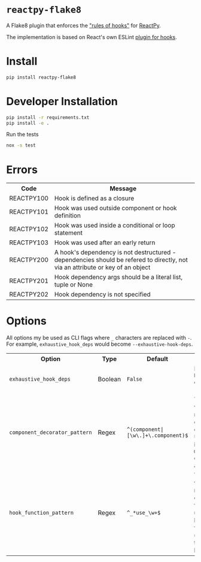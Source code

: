 # `reactpy-flake8`

A Flake8 plugin that enforces the ["rules of hooks"](https://reactjs.org/docs/hooks-rules.html) for [ReactPy](https://github.com/reactive-python/reactpy).

The implementation is based on React's own ESLint [plugin for hooks](https://github.com/facebook/react/tree/master/packages/eslint-plugin-react-hooks).

# Install

```bash
pip install reactpy-flake8
```

# Developer Installation

```bash
pip install -r requirements.txt
pip install -e .
```

Run the tests

```bash
nox -s test
```

# Errors

<table>
    <tr>
        <th>Code</th>
        <th>Message</th>
    </tr>
    <tr>
        <td>REACTPY100</td>
        <td>Hook is defined as a closure</td>
    </tr>
    <tr>
        <td>REACTPY101</td>
        <td>Hook was used outside component or hook definition</td>
    </tr>
    <tr>
        <td>REACTPY102</td>
        <td>Hook was used inside a conditional or loop statement</td>
    </tr>
    <tr>
        <td>REACTPY103</td>
        <td>Hook was used after an early return</td>
    </tr>
    <tr>
        <td>REACTPY200</td>
        <td>
            A hook's dependency is not destructured - dependencies should be refered to
            directly, not via an attribute or key of an object
        </td>
    </tr>
    <tr>
        <td>REACTPY201</td>
        <td>Hook dependency args should be a literal list, tuple or None</td>
    </tr>
    <tr>
        <td>REACTPY202</td>
        <td>
            Hook dependency is not specified
        </td>
    </tr>
</table>

# Options

All options my be used as CLI flags where `_` characters are replaced with `-`. For
example, `exhaustive_hook_deps` would become `--exhaustive-hook-deps`.

<table>
    <tr>
        <th>Option</th>
        <th>Type</th>
        <th>Default</th>
        <th>Description</th>
    </tr>
    <tr>
        <td><code>exhaustive_hook_deps</code></td>
        <td>Boolean</td>
        <td><code>False</code></td>
        <td>Enable <code>REACTPY2**</code> errors (recommended)</td>
    </tr>
    <tr>
        <td><code>component_decorator_pattern</code></td>
        <td>Regex</td>
        <td><code>^(component|[\w\.]+\.component)$</code></td>
        <td>
            The pattern which should match the component decorators. Useful if
            you import the <code>@component</code> decorator under an alias.
        </td>
    </tr>
    <tr>
        <td><code>hook_function_pattern</code></td>
        <td>Regex</td>
        <td><code>^_*use_\w+$</code></td>
        <td>
            The pattern which should match the name of hook functions. Best used if you
            have existing functions with <code>use_*</code> names that are not hooks.
        </td>
    </tr>
</table>
